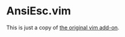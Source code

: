 # AnsiEsc.vim

This is just a copy of [the original vim add-on][original add-on].

[original add-on]: https://www.vim.org/scripts/script.php?script_id=302
